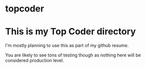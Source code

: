 # topcoder

This is my Top Coder directory
==============================

I'm mostly planning to use this as part of my github resume. 


You are likely to see tons of testing though as nothing here will be considered production level.


